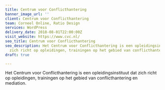```yaml
---
title: Centrum voor Conflicthantering
banner_image_url: ''
client: Centrum voor Conflicthantering
team: Corneel Online, Ratio Design
services: WordPress
delivery_date: 2018-08-01T22:00:00Z
visit_website: https://www.cvc.nl/
seo_title: Centrum voor Conflicthantering
seo_description: Het Centrum voor Conflicthantering is een opleidingsinstituut dat
  zich richt op opleidingen, trainingen op het gebied van conflicthantering en mediation.
draft: true

---
```

Het Centrum voor Conflicthantering is een opleidingsinstituut dat zich richt op opleidingen, trainingen op het gebied van conflicthantering en mediation.